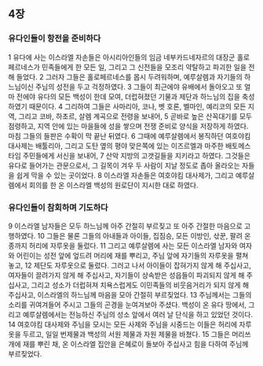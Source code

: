 ## 4장
### 유다인들이 항전을 준비하다
1 유다에 사는 이스라엘 자손들은 아시리아인들의 임금 네부카드네자르의 대장군 홀로페르네스가 민족들에게 한 모든 일, 그리고 그 신전들을 모조리 약탈하고 파괴한 일을 전해 들었다.
2 그러자 그들은 홀로페르네스를 몹시 두려워하며, 예루살렘과 자기들의 하느님이신 주님의 성전을 두고 걱정하였다.
3 그들이 최근에야 유배에서 돌아오고 또 얼마 전에야 유다의 모든 백성이 한데 모여, 더럽혀졌던 기물과 제단과 하느님의 집을 축성하였기 때문이다.
4 그리하여 그들은 사마리아, 코나, 벳 호론, 벨마인, 예리코의 모든 지역, 그리고 코바, 하초르, 살렘 계곡으로 전령을 보내어,
5 곧바로 높은 산꼭대기를 모두 점령하고, 지역 안에 있는 마을들에 성을 쌓으며 전쟁 준비로 양식을 저장하게 하였다. 마침 그들의 들판은 수확이 막 끝난 뒤였다.
6 그때에 예루살렘에서 봉직하던 여호야킴 대사제는 배툴리아, 그리고 도탄 옆의 평야 맞은쪽에 있는 이즈르엘과 마주한 배토메스타임 주민들에게 서신을 보내어,
7 산악 지방의 고갯길들을 지키라고 하였다. 그것들은 유다로 들어가는 관문으로서, 그 길목이 겨우 두 사람이 지날 정도로 좁아 올라오는 자들을 쉽게 막을 수 있는 곳이었다.
8 이스라엘 자손들은 여호야킴 대사제가, 그리고 예루살렘에서 회의를 한 온 이스라엘 백성의 원로단이 지시한 대로 하였다.
### 유다인들이 참회하며 기도하다
9 이스라엘 남자들은 모두 하느님께 아주 간절히 부르짖고 또 아주 간절한 마음으로 고행하였다.
10 그들은 물론 그들의 아내들과 아이들, 집짐승, 모든 이방인, 삯꾼, 팔려 온 종까지 허리에 자루옷을 둘렀다.
11 그리고 예루살렘에 사는 모든 이스라엘 남자와 여자와 어린이는 성전 앞에 엎드려 머리에 재를 뿌리고, 주님 앞에 자기들의 자루옷을 펼쳐 놓고,
12 제단도 자루옷으로 둘렀다. 그러고 나서 아이들이 잡혀가지 않게 해 주십사고, 여자들이 끌려가지 않게 해 주십사고, 자기들이 상속받은 성읍들이 파괴되지 않게 해 주십사고, 그리고 성소가 더럽혀져 치욕스럽게도 이민족들의 비웃음거리가 되지 않게 해 주십사고, 이스라엘의 하느님께 마음을 모아 간절히 부르짖었다.
13 주님께서는 그들의 소리를 귀여겨들어 주시고 그들의 곤경을 눈여겨보아 주셨다. 백성이 온 유다 땅에서, 그리고 예루살렘에서는 전능하신 주님의 성소 앞에서 여러 날 단식을 하고 있었던 것이다.
14 여호야킴 대사제와 주님을 모시는 모든 사제와 주님을 시중드는 이들은 허리에 자루옷을 두르고, 일일 번제물과 백성의 서원 제물과 자원 제물을 바쳤다.
15 그들은 머리쓰개에 재를 뿌린 채, 온 이스라엘 집안을 은혜로이 돌보아 주십사고 힘을 다하여 주님께 부르짖었다.
